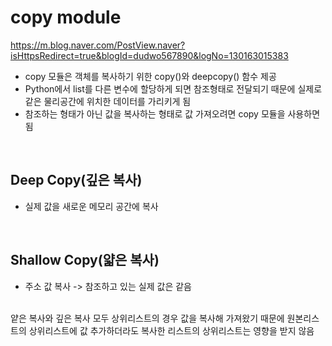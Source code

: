 copy module
===
https://m.blog.naver.com/PostView.naver?isHttpsRedirect=true&blogId=dudwo567890&logNo=130163015383
<br>
- copy 모듈은 객체를 복사하기 위한 copy()와 deepcopy() 함수 제공  
- Python에서 list를 다른 변수에 할당하게 되면 참조형태로 전달되기 때문에 실제로 같은 물리공간에 위치한 데이터를 가리키게 됨  
- 참조하는 형태가 아닌 값을 복사하는 형태로 값 가져오려면 copy 모듈을 사용하면 됨  
<br>

## Deep Copy(깊은 복사)
- 실제 값을 새로운 메모리 공간에 복사  
<br>

## Shallow Copy(얇은 복사)
- 주소 값 복사
-> 참조하고 있는 실제 값은 같음

<br>
얕은 복사와 깊은 복사 모두 상위리스트의 경우 값을 복사해 가져왔기 때문에  
원본리스트의 상위리스트에 값 추가하더라도 복사한 리스트의 상위리스트는 영향을 받지 않음  
